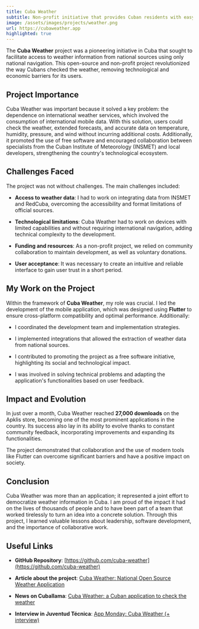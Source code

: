 ```yaml
---
title: Cuba Weather
subtitle: Non-profit initiative that provides Cuban residents with easy access to national weather information.
image: /assets/images/projects/weather.png
url: https://cubaweather.app
highlighted: true
---
```


The **Cuba Weather** project was a pioneering initiative in Cuba that sought to facilitate access to weather information from national sources using only national navigation. This open-source and non-profit project revolutionized the way Cubans checked the weather, removing technological and economic barriers for its users.

## Project Importance

Cuba Weather was important because it solved a key problem: the dependence on international weather services, which involved the consumption of international mobile data. With this solution, users could check the weather, extended forecasts, and accurate data on temperature, humidity, pressure, and wind without incurring additional costs. Additionally, it promoted the use of free software and encouraged collaboration between specialists from the Cuban Institute of Meteorology (INSMET) and local developers, strengthening the country's technological ecosystem.

## Challenges Faced

The project was not without challenges. The main challenges included:

- **Access to weather data**: I had to work on integrating data from INSMET and RedCuba, overcoming the accessibility and format limitations of official sources.

- **Technological limitations**: Cuba Weather had to work on devices with limited capabilities and without requiring international navigation, adding technical complexity to the development.

- **Funding and resources**: As a non-profit project, we relied on community collaboration to maintain development, as well as voluntary donations.

- **User acceptance**: It was necessary to create an intuitive and reliable interface to gain user trust in a short period.

## My Work on the Project

Within the framework of **Cuba Weather**, my role was crucial. I led the development of the mobile application, which was designed using **Flutter** to ensure cross-platform compatibility and optimal performance. Additionally:

- I coordinated the development team and implementation strategies.

- I implemented integrations that allowed the extraction of weather data from national sources.

- I contributed to promoting the project as a free software initiative, highlighting its social and technological impact.

- I was involved in solving technical problems and adapting the application's functionalities based on user feedback.

## Impact and Evolution

In just over a month, Cuba Weather reached **27,000 downloads** on the Apklis store, becoming one of the most prominent applications in the country. Its success also lay in its ability to evolve thanks to constant community feedback, incorporating improvements and expanding its functionalities.

The project demonstrated that collaboration and the use of modern tools like Flutter can overcome significant barriers and have a positive impact on society.

## Conclusion

Cuba Weather was more than an application; it represented a joint effort to democratize weather information in Cuba. I am proud of the impact it had on the lives of thousands of people and to have been part of a team that worked tirelessly to turn an idea into a concrete solution. Through this project, I learned valuable lessons about leadership, software development, and the importance of collaborative work.

## Useful Links

- **GitHub Repository**: [https://github.com/cuba-weather](https://github.com/cuba-weather)

- **Article about the project**: [Cuba Weather: National Open Source Weather Application](https://blog.leynier.dev/cuba-weather)

- **News on Cuballama**: [Cuba Weather: a Cuban application to check the weather](https://www.cuballama.com/blog/cuba-weather-aplicacion-cubana-consultar-estado-del-tiempo/)

- **Interview in Juventud Técnica**: [App Monday: Cuba Weather (+ interview)](https://medium.com/juventud-t%C3%A9cnica/lunes-de-app-cuba-weather-entrevista-73ca0c7d6cc9)
